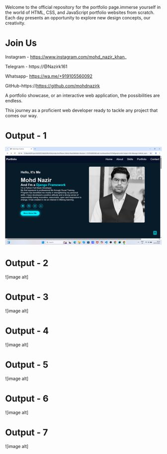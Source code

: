  Welcome to the official repository for the portfolio page.immerse yourself in the world of HTML, CSS, and JavaScript portfolio websites from scratch. Each day presents an opportunity to explore new design concepts, our creativity.
 


# Join Us

Instagram - https://www.instagram.com/mohd_nazir_khan_

Telegram - https://@Nazirk161

Whatsapp- https://wa.me/+919105560092

GitHub-https://https://github.com/mohdnazirk


A portfolio showcase, or an interactive web application, the possibilities are endless.

This journey as a proficient web developer ready to tackle any project that comes our way.

# Output - 1

![image alt](https://github.com/mohdnazirk/MYPORTFOLIO/blob/d45d41e635f8813ec7ebbd3d1b10922c6f8b6f7b/Screenshot%201.png)

# Output - 2

![image alt]

# Output - 3

![image alt]

# Output - 4

![image alt]

# Output - 5

![image alt]

# Output - 6

![image alt]

# Output - 7

![image alt]


